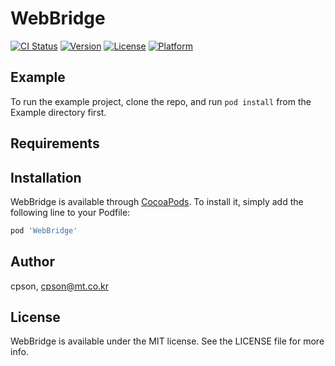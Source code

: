 # WebBridge

[![CI Status](https://img.shields.io/travis/cpson/WebBridge.svg?style=flat)](https://travis-ci.org/cpson/WebBridge)
[![Version](https://img.shields.io/cocoapods/v/WebBridge.svg?style=flat)](https://cocoapods.org/pods/WebBridge)
[![License](https://img.shields.io/cocoapods/l/WebBridge.svg?style=flat)](https://cocoapods.org/pods/WebBridge)
[![Platform](https://img.shields.io/cocoapods/p/WebBridge.svg?style=flat)](https://cocoapods.org/pods/WebBridge)

## Example

To run the example project, clone the repo, and run `pod install` from the Example directory first.

## Requirements

## Installation

WebBridge is available through [CocoaPods](https://cocoapods.org). To install
it, simply add the following line to your Podfile:

```ruby
pod 'WebBridge'
```

## Author

cpson, cpson@mt.co.kr

## License

WebBridge is available under the MIT license. See the LICENSE file for more info.
